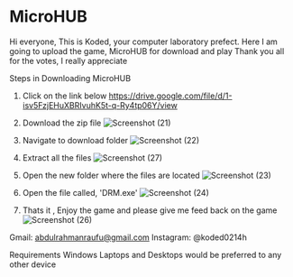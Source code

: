 # MicroHUB

Hi everyone, This is Koded, your computer laboratory prefect. Here I am going to upload the game, MicroHUB for download and play
Thank you all for the votes, I really appreciate

Steps in Downloading MicroHUB

1. Click on the link below
  https://drive.google.com/file/d/1-isv5FzjEHuXBRIvuhK5t-q-Ry4tp06Y/view
  
2. Download the zip file
  ![Screenshot (21)](https://user-images.githubusercontent.com/71449316/233826427-3f18858a-e601-453b-af7a-f463033cae9f.png)
  
3. Navigate to download folder
  ![Screenshot (22)](https://user-images.githubusercontent.com/71449316/233827430-9d850037-dbac-4aa8-a5d5-85a30e44cd56.png)
  
4. Extract all the files
  ![Screenshot (27)](https://user-images.githubusercontent.com/71449316/233827431-e7a7ccb2-b669-41bd-89e4-35102313757d.png)
  
5. Open the new folder where the files are located
  ![Screenshot (23)](https://user-images.githubusercontent.com/71449316/233826432-84d85b63-3f8c-494d-b159-fafbd022c449.png)
  
6. Open the file called, 'DRM.exe'
  ![Screenshot (24)](https://user-images.githubusercontent.com/71449316/233826433-4d1e1edb-a090-4ed3-ac51-867046a6ac83.png)
  
7. Thats it , Enjoy the game and please give me feed back on the game
  ![Screenshot (26)](https://user-images.githubusercontent.com/71449316/233827034-a46f7af1-41aa-420c-8abe-30817ab48055.png)
  
  
  Gmail: abdulrahmanraufu@gmail.com
  Instagram: @koded0214h 

Requirements
Windows Laptops and Desktops would be preferred to any other device


